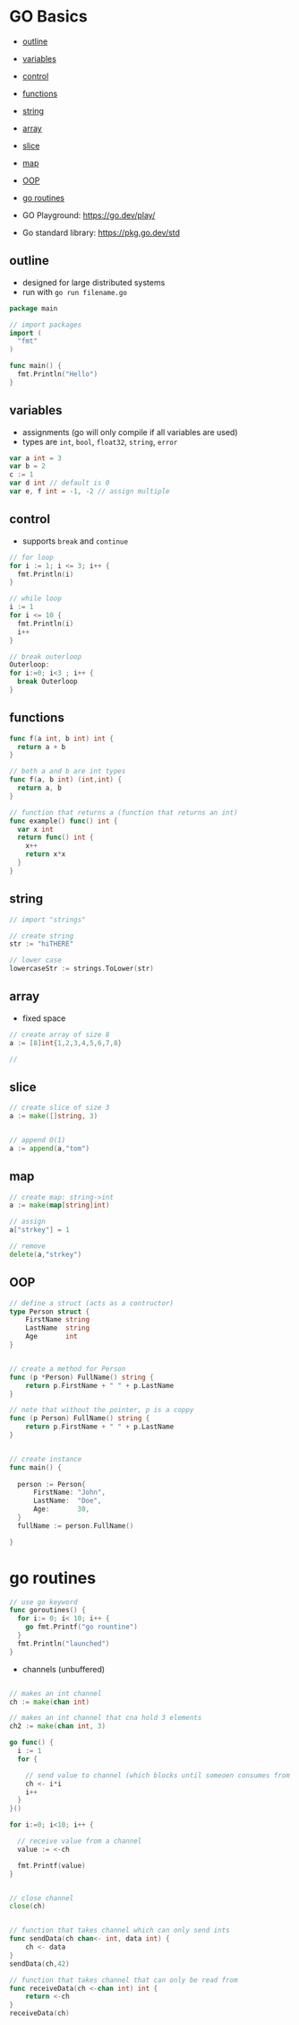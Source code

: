 # GO Basics

- [outline](#outline)
- [variables](#variables)
- [control](#control)
- [functions](#functions)
- [string](#string)
- [array](#array)
- [slice](#slice)
- [map](#map)
- [OOP](#oop)
- [go routines](#go-routines)

- GO Playground: https://go.dev/play/
- Go standard library: https://pkg.go.dev/std


## outline
- designed for large distributed systems
- run with `go run filename.go`
```go
package main

// import packages
import (
  "fmt"
)

func main() {
  fmt.Println("Hello")
}
```

## variables
- assignments (go will only compile if all variables are used)
- types are `int`, `bool`, `float32`, `string`, `error`
```go
var a int = 3
var b = 2
c := 1
var d int // default is 0
var e, f int = -1, -2 // assign multiple
```

## control
- supports `break` and `continue`
```go
// for loop
for i := 1; i <= 3; i++ {
  fmt.Println(i)
}

// while loop
i := 1
for i <= 10 {
  fmt.Println(i)
  i++
}

// break outerloop
Outerloop:
for i:=0; i<3 ; i++ {
  break Outerloop
}
```

## functions
```go
func f(a int, b int) int {
  return a + b
}

// both a and b are int types
func f(a, b int) (int,int) { 
  return a, b
}

// function that returns a (function that returns an int)
func example() func() int {
  var x int
  return func() int {
    x++
    return x*x
  }
}
```

## string
```go
// import "strings"

// create string
str := "hiTHERE"

// lower case
lowercaseStr := strings.ToLower(str)

```

## array
- fixed space
```go
// create array of size 8
a := [8]int{1,2,3,4,5,6,7,8}

// 
```

## slice

```go
// create slice of size 3
a := make([]string, 3)


// append O(1)
a := append(a,"tom")


```

## map
```go
// create map: string->int
a := make(map[string]int)

// assign
a["strkey"] = 1

// remove
delete(a,"strkey")


```


## OOP
```go
// define a struct (acts as a contructor)
type Person struct {
    FirstName string
    LastName  string
    Age       int
}


// create a method for Person
func (p *Person) FullName() string {
    return p.FirstName + " " + p.LastName
}

// note that without the pointer, p is a coppy
func (p Person) FullName() string {
    return p.FirstName + " " + p.LastName
}


// create instance
func main() {
  
  person := Person{
      FirstName: "John",
      LastName:  "Doe",
      Age:       30,
  }
  fullName := person.FullName()

}
```


# go routines
```go
// use go keyword
func goroutines() {
  for i:= 0; i< 10; i++ {
    go fmt.Printf("go rountine")
  }
  fmt.Println("launched")
}

```

- channels (unbuffered)
```go

// makes an int channel
ch := make(chan int)

// makes an int channel that cna hold 3 elements
ch2 := make(chan int, 3)

go func() {
  i := 1
  for {

    // send value to channel (which blocks until someoen consumes from the channel)
    ch <- i*i
    i++
  }
}()

for i:=0; i<10; i++ {

  // receive value from a channel
  value := <-ch

  fmt.Printf(value)
}


// close channel
close(ch)


// function that takes channel which can only send ints
func sendData(ch chan<- int, data int) {
    ch <- data
}
sendData(ch,42)

// function that takes channel that can only be read from
func receiveData(ch <-chan int) int {
    return <-ch
}
receiveData(ch)


```

